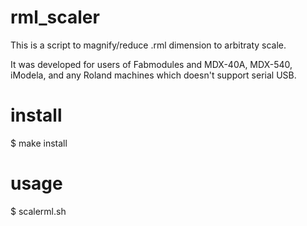 rml_scaler
==========
This is a script to magnify/reduce .rml dimension to arbitraty scale.

It was developed for users of Fabmodules and MDX-40A, MDX-540, iModela, and any Roland machines which doesn't support serial USB.


# install
$ make install

# usage
$ scalerml.sh
